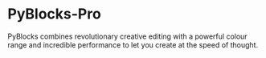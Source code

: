 # PyBlocks-Pro
PyBlocks combines revolutionary creative editing with a powerful colour range and incredible performance to let you create at the speed of thought.
